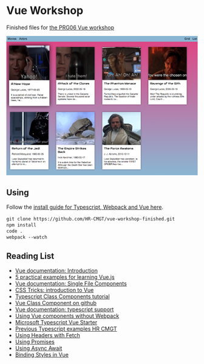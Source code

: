 # Vue Workshop

Finished files for [the PRG06 Vue workshop](https://github.com/HR-CMGT/vue-workshop)

![Screenshot](./dist/images/screenshot.png)

## Using

Follow the [install guide for Typescript, Webpack and Vue here](https://github.com/HR-CMGT/vue-workshop/blob/master/presentation/install.md).

```
git clone https://github.com/HR-CMGT/vue-workshop-finished.git
npm install
code .
webpack --watch
```

## Reading List

- [Vue documentation: Introduction](https://vuejs.org/v2/guide/index.html)
- [5 practical examples for learning Vue.js](https://tutorialzine.com/2016/03/5-practical-examples-for-learning-vue-js)
- [Vue documentation: Single File Components](https://vuejs.org/v2/guide/single-file-components.html)
- [CSS Tricks: introduction to Vue](https://css-tricks.com/intro-to-vue-1-rendering-directives-events/)
- [Typescript Class Components tutorial](https://alligator.io/vuejs/typescript-class-components/)
- [Vue Class Component on github](https://github.com/vuejs/vue-class-component)
- [Vue documentation: typescript support](https://vuejs.org/v2/guide/typescript.html)
- [Using Vue components without Webpack](https://vuejsdevelopers.com/2017/09/24/vue-js-single-file-javascript-components/)
- [Microsoft Typescript Vue Starter](https://github.com/Microsoft/TypeScript-Vue-Starter)
- [Previous Typescript examples HR CMGT](https://github.com/HR-CMGT/Typescript)
- [Using Headers with Fetch](https://developer.mozilla.org/en-US/docs/Web/API/Fetch_API/Using_Fetch)
- [Using Promises](https://davidwalsh.name/promises)
- [Using Async Await](https://developer.mozilla.org/en-US/docs/Web/JavaScript/Reference/Statements/async_function)
- [Binding Styles in Vue](https://vuejs.org/v2/guide/class-and-style.html)